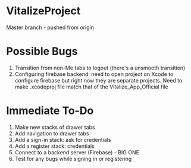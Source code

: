 # VitalizeProject
Master branch - pushed from origin

# Possible Bugs
1. Transition from non-Me tabs to logout (there's a unsmooth transition)
2. Configuring firebase backend: need to open project on Xcode to configure firebase but right now they are separate projects. Need to make .xcodeproj file match that of the Vitalize_App_Official file

# Immediate To-Do
1. Make new stacks of drawer tabs 
2. Add navigation to drawer tabs
3. Add a sign-in stack: ask for credentials
4. Add a register stack: credentials
5. Connect to a backend server (Firebase) - BIG ONE
6. Test for any bugs while signing in or registering

